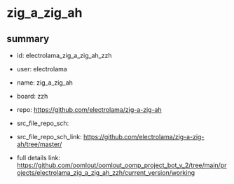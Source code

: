 # zig_a_zig_ah
 
## summary 
* id: electrolama_zig_a_zig_ah_zzh
* user: electrolama
* name: zig_a_zig_ah
* board: zzh
* repo: https://github.com/electrolama/zig-a-zig-ah



* src_file_repo_sch: 
* src_file_repo_sch_link: https://github.com/electrolama/zig-a-zig-ah/tree/master/
* full details link: https://github.com/oomlout/oomlout_oomp_project_bot_v_2/tree/main/projects/electrolama_zig_a_zig_ah_zzh/current_version/working  







